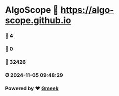 # AlgoScope :link: https://algo-scope.github.io 
### :page_facing_up: [4](https://algo-scope.github.io/tag.html) 
### :speech_balloon: 0 
### :hibiscus: 32426 
### :alarm_clock: 2024-11-05 09:48:29 
### Powered by :heart: [Gmeek](https://github.com/Meekdai/Gmeek)
